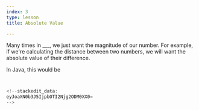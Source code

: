 ```yaml
---
index: 3
type: lesson
title: Absolute Value

---
```


Many times in ___, we just want the magnitude of our number. For example, if we're calculating the distance between two numbers, we will want the absolute value of their difference.

In Java, this would be
```java


<!--stackedit_data:
eyJoaXN0b3J5IjpbOTI2Njg2ODM0XX0=
-->